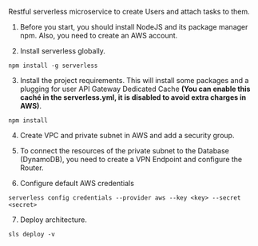 Restful serverless microservice to create Users and attach tasks to them.

1. Before you start, you should install NodeJS and its package manager npm. Also, you need to create an AWS account.

2. Install serverless globally.

```
npm install -g serverless
```

3. Install the project requirements. This will install some packages and a plugging for user API Gateway Dedicated Cache **(You can enable this caché in the serverless.yml, it is disabled to avoid extra charges in AWS)**.

```
npm install
```

4. Create VPC and private subnet in AWS and add a security group.

5. To connect the resources of the private subnet to the Database (DynamoDB), you need to create a VPN Endpoint and configure the Router.

6. Configure default AWS credentials

```
serverless config credentials --provider aws --key <key> --secret  <secret>
```

7. Deploy architecture.

```
sls deploy -v
```
